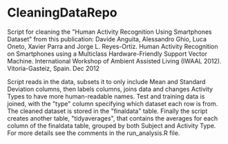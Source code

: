 # CleaningDataRepo
Script for cleaning the "Human Activity Recognition Using Smartphones Dataset" from this publication:
Davide Anguita, Alessandro Ghio, Luca Oneto, Xavier Parra and Jorge L. Reyes-Ortiz. Human Activity Recognition on Smartphones using a Multiclass Hardware-Friendly Support Vector Machine. International Workshop of Ambient Assisted Living (IWAAL 2012). Vitoria-Gasteiz, Spain. Dec 2012

Script reads in the data, subsets it to only include Mean and Standard Deviation columns, then labels columns, joins data and changes Activity Types to have more human-readable names. Test and training data is joined, with the "type" column specifying which dataset each row is from. The cleaned dataset is stored in the "finaldata" table.
Finally the script creates another table, "tidyaverages", that contains the averages for each column of the finaldata table, grouped by both Subject and Activity Type.
For more details see the comments in the run_analysis.R file.